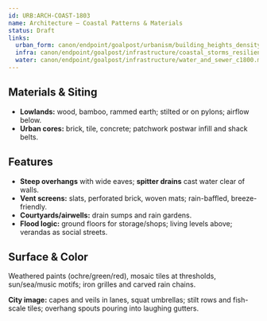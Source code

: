 ```yaml
---
id: URB:ARCH-COAST-1803
name: Architecture — Coastal Patterns & Materials
status: Draft
links:
  urban_form: canon/endpoint/goalpost/urbanism/building_heights_density_c1800.md
  infra: canon/endpoint/goalpost/infrastructure/coastal_storms_resilience_c1800.md
  water: canon/endpoint/goalpost/infrastructure/water_and_sewer_c1800.md
---
```


## Materials & Siting
- **Lowlands:** wood, bamboo, rammed earth; stilted or on pylons; airflow below.
- **Urban cores:** brick, tile, concrete; patchwork postwar infill and shack belts.

## Features
- **Steep overhangs** with wide eaves; **spitter drains** cast water clear of walls.
- **Vent screens:** slats, perforated brick, woven mats; rain-baffled, breeze-friendly.
- **Courtyards/airwells:** drain sumps and rain gardens.
- **Flood logic:** ground floors for storage/shops; living levels above; verandas as social streets.

## Surface & Color
Weathered paints (ochre/green/red), mosaic tiles at thresholds, sun/sea/music motifs; iron grilles and carved rain chains.

**City image:** capes and veils in lanes, squat umbrellas; stilt rows and fish-scale tiles; overhang spouts pouring into laughing gutters.
